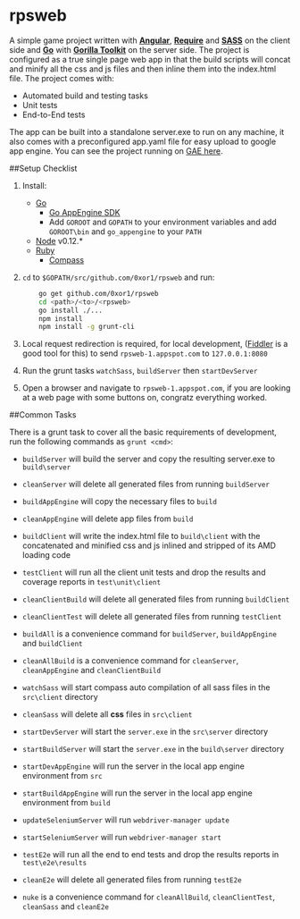 rpsweb
======

A simple game project written with [**Angular**](https://angularjs.org/), [**Require**](http://requirejs.org/)
and [**SASS**](http://sass-lang.com/) on the client side and [**Go**](http://golang.org/) with [**Gorilla Toolkit**](http://www.gorillatoolkit.org/)
on the server side. The project is configured as a true single page web app in that the build scripts will concat and minify all
the css and js files and then inline them into the index.html file. The project comes with:

* Automated build and testing tasks
* Unit tests
* End-to-End tests

The app can be built into a standalone server.exe to run on any machine, it also comes with a preconfigured app.yaml file
for easy upload to google app engine. You can see the project running on [GAE here](http://rpsweb-1.appspot.com).

##Setup Checklist

1. Install:
    * [Go](http://golang.org/)
        * [Go AppEngine SDK](https://cloud.google.com/appengine/downloads)
        * Add `GOROOT` and `GOPATH` to your environment variables and add `GOROOT\bin` and `go_appengine` to your `PATH`
    * [Node](https://nodejs.org/) v0.12.*
    * [Ruby](https://www.ruby-lang.org)
        * [Compass](http://compass-style.org/)

2. `cd` to `$GOPATH/src/github.com/0xor1/rpsweb` and run:
    ```sh
        go get github.com/0xor1/rpsweb
        cd <path>/<to>/<rpsweb>
        go install ./...
        npm install
        npm install -g grunt-cli
    ```

3. Local request redirection is required, for local development, ([Fiddler](http://www.telerik.com/fiddler) is a good tool for this) to send `rpsweb-1.appspot.com` to `127.0.0.1:8080`

4. Run the grunt tasks `watchSass`, `buildServer` then `startDevServer`

5. Open a browser and navigate to `rpsweb-1.appspot.com`, if you are looking at a web page with some buttons on, congratz everything worked.

##Common Tasks

There is a grunt task to cover all the basic requirements of development, run the following commands as `grunt <cmd>`:

* `buildServer` will build the server and copy the resulting server.exe to `build\server`
* `cleanServer` will delete all generated files from running `buildServer`


* `buildAppEngine` will copy the necessary files to `build`
* `cleanAppEngine` will delete app files from `build`


* `buildClient` will write the index.html file to `build\client` with the concatenated and minified css and js inlined and stripped of its AMD loading code
* `testClient` will run all the client unit tests and drop the results and coverage reports in `test\unit\client`
* `cleanClientBuild` will delete all generated files from running `buildClient`
* `cleanClientTest` will delete all generated files from running `testClient`


* `buildAll` is a convenience command for `buildServer`, `buildAppEngine` and `buildClient`
* `cleanAllBuild` is a convenience command for `cleanServer`, `cleanAppEngine` and `cleanClientBuild`


* `watchSass` will start compass auto compilation of all sass files in the `src\client` directory
* `cleanSass` will delete all **css** files in `src\client`


* `startDevServer` will start the `server.exe` in the `src\server` directory
* `startBuildServer` will start the `server.exe` in the `build\server` directory


* `startDevAppEngine` will run the server in the local app engine environment from `src`
* `startBuildAppEngine` will run the server in the local app engine environment from `build`


* `updateSeleniumServer` will run `webdriver-manager update`
* `startSeleniumServer` will run `webdriver-manager start`


* `testE2e` will run all the end to end tests and drop the results reports in `test\e2e\results`
* `cleanE2e` will delete all generated files from running `testE2e`


* `nuke` is a convenience command for `cleanAllBuild`, `cleanClientTest`, `cleanSass` and `cleanE2e`


